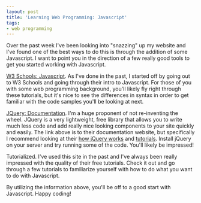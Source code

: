 ```yaml
---
layout: post
title: 'Learning Web Programming: Javascript'
tags:
- web programming
---
```

Over the past week I've been looking into "snazzing" up my website and I've found one of the best ways to do this is through the addition of some Javascript. I want to point you in the direction of a few really good tools to get you started working with Javascript.

[W3 Schools: Javascript](http://www.w3schools.com/js/default.asp). As I've done in the past, I started off by going out to W3 Schools and going through their intro to Javascript. For those of you with some web programming background, you'll likely fly right through these tutorials, but it's nice to see the differences in syntax in order to get familiar with the code samples you'll be looking at next.

[JQuery: Documentation](http://docs.jquery.com/Main_Page). I'm a huge proponent of not re-inventing the wheel. JQuery is a very lightweight, free library that allows you to write much less code and add really nice looking components to your site quickly and easily. The link above is to their documentation website, but specifically I recommend looking at their [how jQuery works](http://docs.jquery.com/How_jQuery_Works) and [tutorials](http://docs.jquery.com/Tutorials). Install jQuery on your server and try running some of the code. You'll likely be impressed!

Tutorialized. I've used this site in the past and I've always been really impressed with the quality of their free tutorials. Check it out and go through a few tutorials to familiarize yourself with how to do what you want to do with Javascript.

By utilizing the information above, you'll be off to a good start with Javascript. Happy coding!
